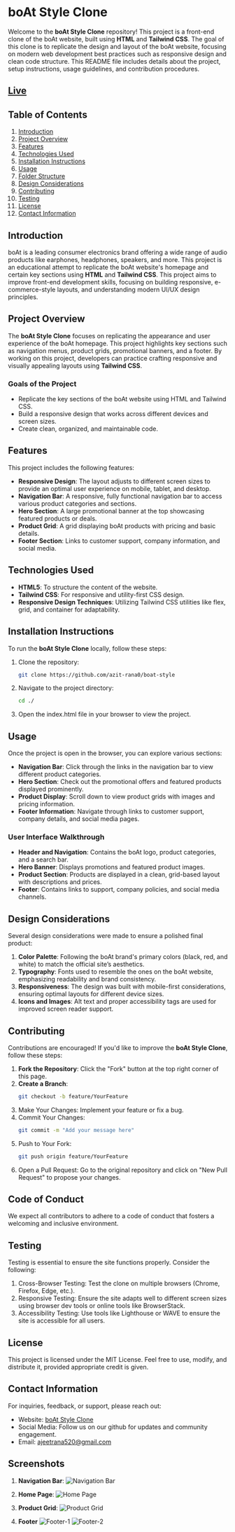 # boAt Style Clone

Welcome to the **boAt Style Clone** repository! This project is a front-end clone of the boAt website, built using **HTML** and **Tailwind CSS**. The goal of this clone is to replicate the design and layout of the boAt website, focusing on modern web development best practices such as responsive design and clean code structure. This README file includes details about the project, setup instructions, usage guidelines, and contribution procedures.

## [Live](https://azit-rana0.github.io/boat-style/)

## Table of Contents

1. [Introduction](#introduction)
2. [Project Overview](#project-overview)
3. [Features](#features)
4. [Technologies Used](#technologies-used)
5. [Installation Instructions](#installation-instructions)
6. [Usage](#usage)
7. [Folder Structure](#folder-structure)
8. [Design Considerations](#design-considerations)
9. [Contributing](#contributing)
10. [Testing](#testing)
11. [License](#license)
12. [Contact Information](#contact-information)

## Introduction

boAt is a leading consumer electronics brand offering a wide range of audio products like earphones, headphones, speakers, and more. This project is an educational attempt to replicate the boAt website's homepage and certain key sections using **HTML** and **Tailwind CSS**. This project aims to improve front-end development skills, focusing on building responsive, e-commerce-style layouts, and understanding modern UI/UX design principles.

## Project Overview

The **boAt Style Clone** focuses on replicating the appearance and user experience of the boAt homepage. This project highlights key sections such as navigation menus, product grids, promotional banners, and a footer. By working on this project, developers can practice crafting responsive and visually appealing layouts using **Tailwind CSS**.

### Goals of the Project

-  Replicate the key sections of the boAt website using HTML and Tailwind CSS.
-  Build a responsive design that works across different devices and screen sizes.
-  Create clean, organized, and maintainable code.

## Features

This project includes the following features:

-  **Responsive Design**: The layout adjusts to different screen sizes to provide an optimal user experience on mobile, tablet, and desktop.
-  **Navigation Bar**: A responsive, fully functional navigation bar to access various product categories and sections.
-  **Hero Section**: A large promotional banner at the top showcasing featured products or deals.
-  **Product Grid**:  A grid displaying boAt products with pricing and basic details.
-  **Footer Section**:  Links to customer support, company information, and social media.

## Technologies Used

-  **HTML5**: To structure the content of the website.
-  **Tailwind CSS**: For responsive and utility-first CSS design.
-  **Responsive Design Techniques**: Utilizing Tailwind CSS utilities like flex, grid, and container for adaptability.

## Installation Instructions

To run the **boAt Style Clone** locally, follow these steps:

1. Clone the repository:

   ```bash
   git clone https://github.com/azit-rana0/boat-style

   ```

2. Navigate to the project directory:

   ```bash
   cd ./

   ```

3. Open the index.html file in your browser to view the project.

## Usage

Once the project is open in the browser, you can explore various sections:

-  **Navigation Bar**: Click through the links in the navigation bar to view different product categories.
-  **Hero Section**: Check out the promotional offers and featured products displayed prominently.
-  **Product Display**: Scroll down to view product grids with images and pricing information.
-  **Footer Information**: Navigate through links to customer support, company details, and social media pages.

### User Interface Walkthrough

-  **Header and Navigation**: Contains the boAt logo, product categories, and a search bar.
-  **Hero Banner**: Displays promotions and featured product images.
-  **Product Section**: Products are displayed in a clean, grid-based layout with descriptions and prices.
-  **Footer**:  Contains links to support, company policies, and social media channels.

## Design Considerations

Several design considerations were made to ensure a polished final product:

1. **Color Palette**: Following the boAt brand's primary colors (black, red, and white) to match the official site’s aesthetics.
2. **Typography**: Fonts used to resemble the ones on the boAt website, emphasizing readability and brand consistency.
3. **Responsiveness**: The design was built with mobile-first considerations, ensuring optimal layouts for different device sizes.
4. **Icons and Images**: Alt text and proper accessibility tags are used for improved screen reader support.

## Contributing

Contributions are encouraged! If you'd like to improve the **boAt Style Clone**, follow these steps:

1. **Fork the Repository**: Click the "Fork" button at the top right corner of this page.
2. **Create a Branch**:
   ```bash
   git checkout -b feature/YourFeature
   ```
3. Make Your Changes: Implement your feature or fix a bug.
4. Commit Your Changes:
   ```bash
   git commit -m "Add your message here"
   ```
5. Push to Your Fork:
   ```bash
   git push origin feature/YourFeature
   ```
6. Open a Pull Request: Go to the original repository and click on "New Pull Request" to propose your changes.

## Code of Conduct

We expect all contributors to adhere to a code of conduct that fosters a welcoming and inclusive environment.

## Testing

Testing is essential to ensure the site functions properly. Consider the following:

1. Cross-Browser Testing: Test the clone on multiple browsers (Chrome, Firefox, Edge, etc.).
2. Responsive Testing: Ensure the site adapts well to different screen sizes using browser dev tools or online tools like BrowserStack.
3. Accessibility Testing: Use tools like Lighthouse or WAVE to ensure the site is accessible for all users.

## License

This project is licensed under the MIT License. Feel free to use, modify, and distribute it, provided appropriate credit is given.

## Contact Information

For inquiries, feedback, or support, please reach out:

-  Website: [boAt Style Clone](https://azit-rana0.github.io/boat-style/)
-  Social Media: Follow us on our github for updates and community engagement.
- Email: ajeetrana520@gmail.com

## Screenshots

1. **Navigation Bar**:
   ![Navigation Bar](/src/assets/navbar.png)

2. **Home Page**:
   ![Home Page](/src/assets/home.png)

3. **Product Grid**:
   ![Product Grid](/src/assets/product.png)

4. **Footer**
   ![Footer-1](/src/assets/footer-1.png)
   ![Footer-2](/src/assets/footer-2.png)
